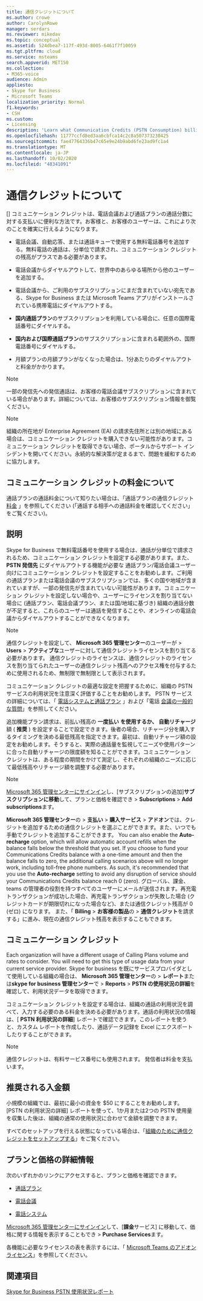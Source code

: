 ```yaml
---
title: 通信クレジットについて
ms.author: crowe
author: CarolynRowe
manager: serdars
ms.reviewer: mikedav
ms.topic: conceptual
ms.assetid: 524dbea7-117f-493d-8005-6461f7f10059
ms.tgt.pltfrm: cloud
ms.service: msteams
search.appverid: MET150
ms.collection:
- M365-voice
audience: Admin
appliesto:
- Skype for Business
- Microsoft Teams
localization_priority: Normal
f1.keywords:
- CSH
ms.custom:
- Licensing
description: 'Learn what Communication Credits (PSTN Consumption) billing, how to find rates, and what services you get. '
ms.openlocfilehash: 11777ccfd8ed3aa6cbfca14c2c8a507373230425
ms.sourcegitcommit: fae47764336b47c65e9e24b9abd6fe23ad9fc1a4
ms.translationtype: MT
ms.contentlocale: ja-JP
ms.lasthandoff: 10/02/2020
ms.locfileid: "48341091"
---
```

# <a name="what-are-communications-credits"></a>通信クレジットについて

[] コミュニケーション クレジットは、電話会議および通話プランの通話分数に対する支払いに便利な方法です。お客様と、お客様のユーザーは、これにより次のことを確実に行えるようになります。
  
- 電話会議、自動応答、または通話キューで使用する無料電話番号を追加する。無料電話の通話は、分単位で請求され、コミュニケーション クレジットの残高がプラスである必要があります。
    
- 電話会議からダイヤルアウトして、世界中のあらゆる場所から他のユーザーを追加する。
    
- 電話会議から、ご利用のサブスクリプションにまだ含まれていない宛先である、Skype for Business または Microsoft Teams アプリがインストールされている携帯電話にダイヤルアウトする。
    
- **国内通話プラン**のサブスクリプションを利用している場合に、任意の国際電話番号にダイヤルする。
    
- **国内および国際通話プラン**のサブスクリプションに含まれる範囲外の、国際電話番号にダイヤルする。
    
- 月額プランの月額プランがなくなった場合は、1分あたりのダイヤルアウトと料金がかかります。
    
> [!NOTE]
> 一部の発信先への発信通話は、お客様の電話会議サブスクリプションに含まれている場合があります。詳細については、お客様のサブスクリプション情報を御覧ください。 
  
> [!NOTE]
> 組織の所在地が Enterprise Agreement (EA) の請求先住所とは別の地域にある場合は、コミュニケーション クレジットを購入できない可能性があります。コミュニケーション クレジットを取得できない場合、ポータルからサポート インシデントを開いてください。永続的な解決策が定まるまで、問題を緩和するために協力します。 
  
## <a name="what-are-the-communications-credits-rates"></a>コミュニケーション クレジットの料金について

通話プランの通話料金について知りたい場合は、「通話プランの通信クレジット [料金](https://products.office.com/microsoft-teams/online-meeting-solutions#Rates) 」を参照してください (「通話する相手への通話料金を確認してください」をご覧ください)。
  
## <a name="what-is-it"></a>説明

Skype for Business で無料電話番号を使用する場合は、通話が分単位で請求されるため、コミュニケーション クレジットを設定する必要があります。また、 **PSTN 発信先** にダイヤルアウトする機能が必要な 通話プラン/電話会議ユーザー向けにコミュニケーション クレジットを設定することをお勧めします。ご利用の通話プランまたは電話会議のサブスクリプションでは、多くの国や地域が含まれていますが、一部の発信先が含まれていない可能性があります。コミュニケーション クレジットを設定しない場合や、ユーザーにライセンスを割り当てない場合に (通話プラン、電話会議プラン、または国/地域に基づき) 組織の通話分数が不足すると、これらのユーザーは通話を発信することや、オンラインの電話会議からダイヤルアウトすることができなくなります。
  
> [!NOTE]
> 通信クレジットを設定して、 **Microsoft 365 管理センター**のユーザーが  >  **Users**  >  **アクティブな**ユーザーに対して通信クレジットライセンスを割り当てる必要があります。 通信クレジットのライセンスは、通信クレジットのライセンスを割り当てられたユーザーの通信クレジット残高へのアクセス権を付与するために使用されるため、無制限で無制限として表示されます。
  
コミュニケーション クレジットの最適な設定を把握するために、組織の PSTN サービスの利用状況を注意深く評価することをお勧めします。 PSTN サービスの詳細については、「 [電話システムと通話プラン](calling-plan-landing-page.md) 」および「電話 [会議の一般的な質問](Audio-Conferencing-common-questions.md)」を参照してください。
  
追加機能プラン請求は、前払い残高の **一度払い** **を使用するか、** **自動リチャージ** 額 ( **推奨** ) を設定することで設定できます。後者の場合、リチャージ分を購入するタイミングを決める最低残高を指定できます。最初は、自動リチャージ額の設定をお勧めします。そうすると、実際の通話量を監視してニーズや使用パターンに合った自動リチャージの限度額を知ることができます。コミュニケーション クレジットは、ある程度の期間をかけて測定し、それぞれの組織のニーズに応じて最低残高やリチャージ額を調整する必要があります。
  
> [!NOTE]
> [Microsoft 365 管理センターにサインイン](https://portal.office.com/adminportal/home?add=sub&amp;adminportal=1#/catalog)し、[サブスクリプションの追加]**サブスクリプションに移動**して、プランと価格を確認でき  >  **Subscriptions**  >  **Add subscriptions**ます。 
  
**Microsoft 365 管理センター**の  >  **支払い**  >  **購入サービス**  >  **アドオン**では、クレジットを追加するための通信クレジットを選ぶことができます。また、いつでも手動でクレジットを追加することができます。 You can also enable the **Auto-recharge** option, which will allow automatic account refills when the balance falls below the threshold that you set. If you choose to fund your Communications Credits balance with a one-time amount and then the balance falls to zero, the additional calling scenarios above will no longer work, including toll-free phone numbers. As such, it's recommended that you use the **Auto-recharge** setting to avoid any disruption of service should your Communications Credits balance reach 0 (zero). グローバル、課金、teams の管理者の役割を持つすべてのユーザーにメールが送信されます。再充電トランザクションが成功した場合、再充電トランザクションが失敗した場合 (クレジットカードが期限切れになった場合など)、または通信クレジット残高が 0 (ゼロ) になります。 また、「 **Billing**  >  **お客様の製品**の  >  **通信クレジット**を請求する」に進み、現在の通信クレジット残高を表示することもできます。
  
## <a name="communications-credits"></a>コミュニケーション クレジット

Each organization will have a different usage of Calling Plans volume and rates to consider. You will need to get this type of usage data from your current service provider. Skype for business を既にサービスプロバイダとして使用している組織の場合は、 **Microsoft 365 管理センター**の  >  **レポート**または**skype for business 管理センター**で  >  **Reports**  >  **PSTN の使用状況の詳細**を確認して、利用状況データを取得できます。
  
コミュニケーション クレジットを設定する場合は、組織の通話の利用状況を調べて、入力する必要のある料金を決める必要があります。通話の利用状況の情報は、[ **PSTN 利用状況の詳細**] レポートで確認できます。このレポートを使うと、カスタム レポートを作成したり、通話データ記録を Excel にエクスポートしたりすることができます。

> [!NOTE]
> 通信クレジットは、有料サービス番号にも使用されます。 発信者は料金を支払います。
  
## <a name="recommended-funding-amounts"></a>推奨される入金額

小規模の組織では、最初に最小の資金を $50 にすることをお勧めします。 [PSTN の利用状況の詳細] レポートを使って、1か月または2つの PSTN 使用量を収集した後は、組織の通常の使用状況に合わせて金額を調整できます。
  
すべてのセットアップを行える状態になっている場合は、「[組織のために通信クレジットをセットアップする](set-up-communications-credits-for-your-organization.md)」をご覧ください。
  
## <a name="want-to-know-about-plans-and-pricing"></a>プランと価格の詳細情報

次のいずれかのリンクにアクセスすると、プランと価格を確認できます。
  
- [通話プラン](https://go.microsoft.com/fwlink/?linkid=799761)
    
- [電話会議](https://go.microsoft.com/fwlink/?linkid=799762)
    
- [電話システム](https://go.microsoft.com/fwlink/?linkid=799763 )
    
[Microsoft 365 管理センターにサインイン](https://portal.office.com/adminportal/home?add=sub&amp;adminportal=1#/catalog)して、[**課金**サービス] に移動して、価格に関する情報を表示することもでき  >  **Purchase Services**ます。
  
各機能に必要なライセンスの表を表示するには、「 [Microsoft Teams のアドオンライセンス](https://docs.microsoft.com/microsoftteams/teams-add-on-licensing/microsoft-teams-add-on-licensing)」を参照してください。
  
## <a name="related-topics"></a>関連項目
[Skype for Business PSTN 使用状況レポート](/SkypeForBusiness/skype-for-business-online-reporting/pstn-usage-report)

  
 
